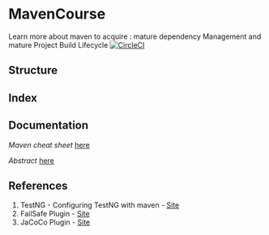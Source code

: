 # MavenCourse
Learn more about maven to acquire : mature dependency Management and mature Project Build Lifecycle
[![CircleCI](https://circleci.com/gh/joaoMAMarques/MavenCourse.svg?style=svg)](https://circleci.com/gh/joaoMAMarques/MavenCourse)
## Structure

## Index

## Documentation

*Maven cheat sheet* [here](Maven-cheat-sheet.pdf)

*Abstract* [here](Maven%20Course.docx)

## References
1) TestNG - Configuring TestNG with maven - [Site](https://maven.apache.org/surefire/maven-surefire-plugin/examples/testng.html)
1) FailSafe Plugin - [Site](https://maven.apache.org/surefire/maven-failsafe-plugin/)
1) JaCoCo Plugin - [Site](https://www.petrikainulainen.net/programming/maven/creating-code-coverage-reports-for-unit-and-integration-tests-with-the-jacoco-maven-plugin/)

